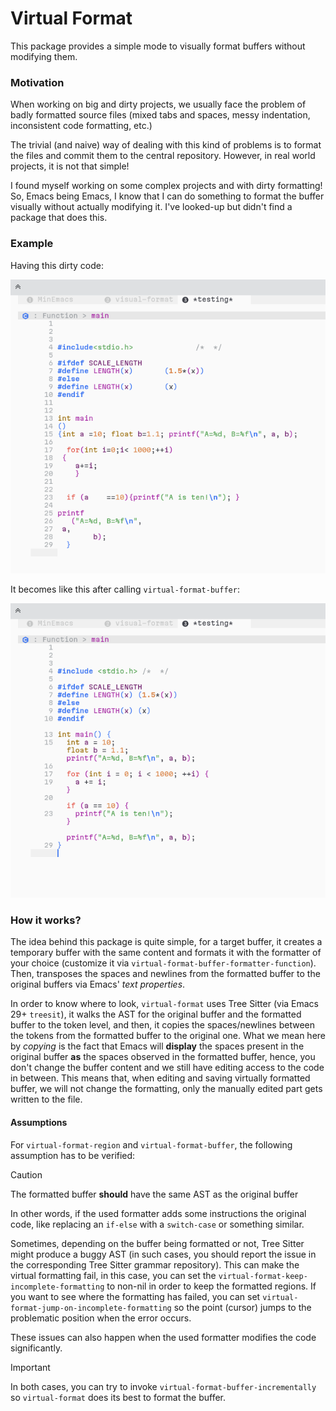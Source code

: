 Virtual Format
==

This package provides a simple mode to visually format buffers without modifying
them.


### Motivation

When working on big and dirty projects, we usually face the problem of badly
formatted source files (mixed tabs and spaces, messy indentation, inconsistent
code formatting, etc.)

The trivial (and naive) way of dealing with this kind of problems is to format
the files and commit them to the central repository. However, in real world
projects, it is not that simple!

I found myself working on some complex projects and with dirty formatting! So,
Emacs being Emacs, I know that I can do something to format the buffer visually
without actually modifying it. I've looked-up but didn't find a package that
does this.

### Example

Having this dirty code:

![Before virtually formatting the buffer](etc/before-virtual-format.png "Before virtually formatting the buffer")

It becomes like this after calling `virtual-format-buffer`:

![After virtually formatting the buffer](etc/after-virtual-format.png "After virtually formatting the buffer")

### How it works?

The idea behind this package is quite simple, for a target buffer, it creates a
temporary buffer with the same content and formats it with the formatter of your
choice (customize it via `virtual-format-buffer-formatter-function`). Then,
transposes the spaces and newlines from the formatted buffer to the original
buffers via Emacs' _text properties_.

In order to know where to look, `virtual-format` uses Tree Sitter (via Emacs 29+
`treesit`), it walks the AST for the original buffer and the formatted buffer to
the token level, and then, it copies the spaces/newlines between the tokens from
the formatted buffer to the original one. What we mean here by *copying* is the
fact that Emacs will **display** the spaces present in the original buffer
**as** the spaces observed in the formatted buffer, hence, you don't change the
buffer content and we still have editing access to the code in between. This
means that, when editing and saving virtually formatted buffer, we will not
change the formatting, only the manually edited part gets written to the file.

#### Assumptions

For `virtual-format-region` and `virtual-format-buffer`, the following
assumption has to be verified:

> [!CAUTION]
> The formatted buffer **should** have the same AST as the original buffer

In other words, if the used formatter adds some instructions the original code,
like replacing an `if-else` with a `switch-case` or something similar.

Sometimes, depending on the buffer being formatted or not, Tree Sitter might
produce a buggy AST (in such cases, you should report the issue in the
corresponding Tree Sitter grammar repository). This can make the virtual
formatting fail, in this case, you can set the
`virtual-format-keep-incomplete-formatting` to non-nil in order to keep the
formatted regions. If you want to see where the formatting has failed, you can
set `virtual-format-jump-on-incomplete-formatting` so the point (cursor) jumps
to the problematic position when the error occurs.

These issues can also happen when the used formatter modifies the code
significantly.

> [!IMPORTANT]
> In both cases, you can try to invoke `virtual-format-buffer-incrementally` so
> `virtual-format` does its best to format the buffer.
